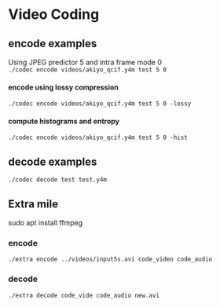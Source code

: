 # Video Coding

## encode examples
Using JPEG predictor 5 and intra frame mode 0  
`./codec encode videos/akiyo_qcif.y4m test 5 0`

#### encode using lossy compression  
`./codec encode videos/akiyo_qcif.y4m test 5 0 -lossy`

#### compute histograms and entropy  
`./codec encode videos/akiyo_qcif.y4m test 5 0 -hist`

## decode examples
`./codec decode test test.y4m`

## Extra mile
sudo apt install ffmpeg

### encode
`./extra encode ../videos/input5s.avi code_video code_audio`

### decode
`./extra decode code_vide code_audio new.avi`

